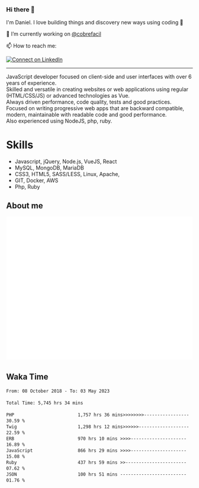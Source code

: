 ### Hi there 👋

I'm Daniel. I love building things and discovery new ways using coding :raised_hands: 

🔭 I’m currently working on [@cobrefacil](https://www.cobrefacil.com.br/)

📫 How to reach me:

[![Connect on LinkedIn](https://img.shields.io/badge/--linkedin?label=LinkedIn&logo=LinkedIn&style=social)](https://www.linkedin.com/in/daniel-cerverizzo/)

---

JavaScript developer focused on client-side and user interfaces with over 6 years of experience.  
Skilled and versatile in creating websites or web applications using regular (HTML/CSS/JS) or advanced technologies as Vue.  
Always driven performance, code quality, tests and good practices.  
 Focused on writing progressive web apps that are backward compatible, modern, maintainable with readable code and good performance.  
Also experienced using NodeJS, php, ruby. 


# Skills

 - Javascript, jQuery, Node.js, VueJS, React
 - MySQL, MongoDB, MariaDB    
 - CSS3, HTML5, SASS/LESS,  Linux, Apache,
 - GIT, Docker, AWS
 - Php, Ruby

## About me

![Metrics](/github-metrics.svg)

## Waka Time

<!--START_SECTION:waka-->

```text
From: 08 October 2018 - To: 03 May 2023

Total Time: 5,745 hrs 34 mins

PHP                        1,757 hrs 36 mins>>>>>>>>-----------------   30.59 %
Twig                       1,298 hrs 12 mins>>>>>>-------------------   22.59 %
ERB                        970 hrs 10 mins >>>>---------------------   16.89 %
JavaScript                 866 hrs 29 mins >>>>---------------------   15.08 %
Ruby                       437 hrs 59 mins >>-----------------------   07.62 %
JSON                       100 hrs 51 mins -------------------------   01.76 %
```

<!--END_SECTION:waka-->

